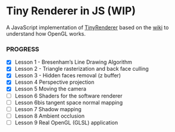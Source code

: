 # Tiny Renderer in JS (WIP)
A JavaScript implementation of [TinyRenderer](https://github.com/ssloy/tinyrenderer) based on the [wiki](https://github.com/ssloy/tinyrenderer/wiki)
to understand how OpenGL works.

### PROGRESS
- [x] Lesson 1 - Bresenham’s Line Drawing Algorithm
- [x] Lesson 2 - Triangle rasterization and back face culling
- [x] Lesson 3 - Hidden faces removal (z buffer)
- [x] Lesson 4 Perspective projection
- [x] Lesson 5 Moving the camera
- [ ] Lesson 6 Shaders for the software renderer
- [ ] Lesson 6bis tangent space normal mapping
- [ ] Lesson 7 Shadow mapping
- [ ] Lesson 8 Ambient occlusion
- [ ] Lesson 9 Real OpenGL (GLSL) application